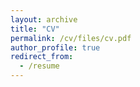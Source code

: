 ```yaml
---
layout: archive
title: "CV"
permalink: /cv/files/cv.pdf
author_profile: true
redirect_from:
  - /resume
---
```


